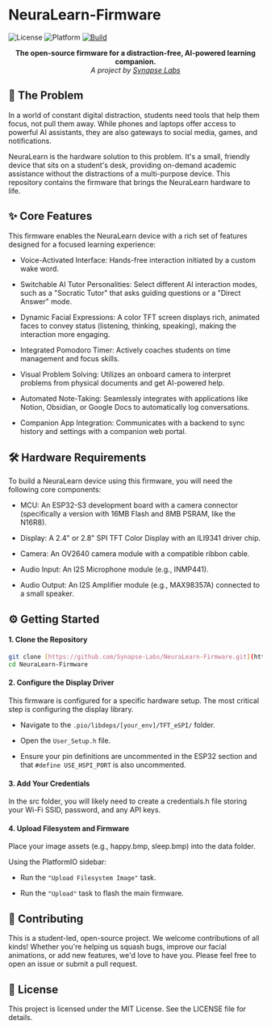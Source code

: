# NeuraLearn-Firmware

<p>
<img alt="License" src="https://img.shields.io/badge/license-MIT-blue">
<img alt="Platform" src=https://img.shields.io/badge/platform-ESP32--S3-orange">
<a href="https://github.com/ScholaMates/NeuraLearn-Firmware/actions/workflows/Build.yml">
  <img alt="Build" src="https://github.com/ScholaMates/NeuraLearn-Firmware/actions/workflows/Build.yml/badge.svg">
</a>
</p>

<p align="center">
  <strong>The open-source firmware for a distraction-free, AI-powered learning companion.</strong><br>
  <em>A project by <a href="https://github.com/Synapse-Labs">Synapse Labs</a></em>
</p>


## 🚀 The Problem
In a world of constant digital distraction, students need tools that help them focus, not pull them away. While phones and laptops offer access to powerful AI assistants, they are also gateways to social media, games, and notifications.

NeuraLearn is the hardware solution to this problem. It's a small, friendly device that sits on a student's desk, providing on-demand academic assistance without the distractions of a multi-purpose device. This repository contains the firmware that brings the NeuraLearn hardware to life.

## ✨ Core Features
This firmware enables the NeuraLearn device with a rich set of features designed for a focused learning experience:

- Voice-Activated Interface: Hands-free interaction initiated by a custom wake word.

- Switchable AI Tutor Personalities: Select different AI interaction modes, such as a "Socratic Tutor" that asks guiding questions or a "Direct Answer" mode.

- Dynamic Facial Expressions: A color TFT screen displays rich, animated faces to convey status (listening, thinking, speaking), making the interaction more engaging.

- Integrated Pomodoro Timer: Actively coaches students on time management and focus skills.

- Visual Problem Solving: Utilizes an onboard camera to interpret problems from physical documents and get AI-powered help.

- Automated Note-Taking: Seamlessly integrates with applications like Notion, Obsidian, or Google Docs to automatically log conversations.

- Companion App Integration: Communicates with a backend to sync history and settings with a companion web portal.

## 🛠️ Hardware Requirements
To build a NeuraLearn device using this firmware, you will need the following core components:

- MCU: An ESP32-S3 development board with a camera connector (specifically a version with 16MB Flash and 8MB PSRAM, like the N16R8).

- Display: A 2.4" or 2.8" SPI TFT Color Display with an ILI9341 driver chip.

- Camera: An OV2640 camera module with a compatible ribbon cable.

- Audio Input: An I2S Microphone module (e.g., INMP441).

- Audio Output: An I2S Amplifier module (e.g., MAX98357A) connected to a small speaker.

## ⚙️ Getting Started

#### 1. Clone the Repository
```bash
git clone [https://github.com/Synapse-Labs/NeuraLearn-Firmware.git](https://github.com/Synapse-Labs/NeuraLearn-Firmware.git)
cd NeuraLearn-Firmware
```

#### 2. Configure the Display Driver
This firmware is configured for a specific hardware setup. The most critical step is configuring the display library.

- Navigate to the `.pio/libdeps/[your_env]/TFT_eSPI/` folder.

- Open the `User_Setup.h` file.

- Ensure your pin definitions are uncommented in the ESP32 section and that `#define USE_HSPI_PORT` is also uncommented.

#### 3. Add Your Credentials
In the src folder, you will likely need to create a credentials.h file storing your Wi-Fi SSID, password, and any API keys.

#### 4. Upload Filesystem and Firmware
Place your image assets (e.g., happy.bmp, sleep.bmp) into the data folder.

Using the PlatformIO sidebar:

- Run the `"Upload Filesystem Image"` task.

- Run the `"Upload"` task to flash the main firmware.

## 🤝 Contributing
This is a student-led, open-source project. We welcome contributions of all kinds! Whether you're helping us squash bugs, improve our facial animations, or add new features, we'd love to have you. Please feel free to open an issue or submit a pull request.

## 📜 License
This project is licensed under the MIT License. See the LICENSE file for details.
